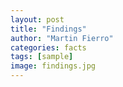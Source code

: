 ```yaml
---
layout: post
title: "Findings"
author: "Martin Fierro"
categories: facts
tags: [sample]
image: findings.jpg
---
```


 
